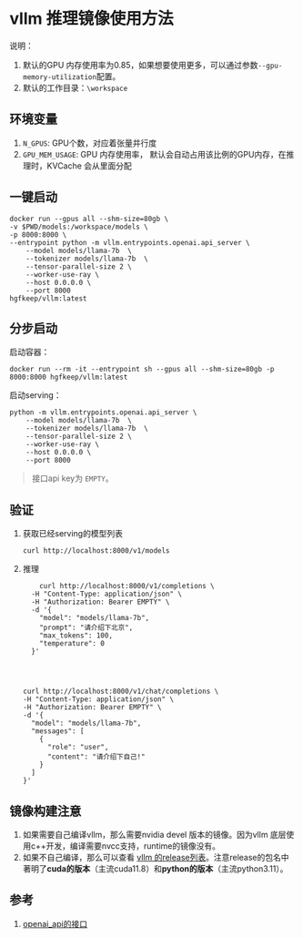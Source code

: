 
# vllm 推理镜像使用方法
说明：

1. 默认的GPU 内存使用率为0.85，如果想要使用更多，可以通过参数`--gpu-memory-utilization`配置。
2. 默认的工作目录：`\workspace`

## 环境变量
1. `N_GPUS`: GPU个数，对应着张量并行度
2. `GPU_MEM_USAGE`: GPU 内存使用率， 默认会自动占用该比例的GPU内存，在推理时，KVCache 会从里面分配

## 一键启动

```
docker run --gpus all --shm-size=80gb \
-v $PWD/models:/workspace/models \
-p 8000:8000 \
--entrypoint python -m vllm.entrypoints.openai.api_server \
    --model models/llama-7b  \
    --tokenizer models/llama-7b  \
    --tensor-parallel-size 2 \
    --worker-use-ray \
    --host 0.0.0.0 \
    --port 8000
hgfkeep/vllm:latest
```

## 分步启动
启动容器：
```
docker run --rm -it --entrypoint sh --gpus all --shm-size=80gb -p 8000:8000 hgfkeep/vllm:latest
```

启动serving：
```
python -m vllm.entrypoints.openai.api_server \
    --model models/llama-7b  \
    --tokenizer models/llama-7b  \
    --tensor-parallel-size 2 \
    --worker-use-ray \
    --host 0.0.0.0 \
    --port 8000
```

> 接口api key为 `EMPTY`。



## 验证

1. 获取已经serving的模型列表
    ```
    curl http://localhost:8000/v1/models
    ```
2. 推理
    ```
        curl http://localhost:8000/v1/completions \
      -H "Content-Type: application/json" \
      -H "Authorization: Bearer EMPTY" \
      -d '{
        "model": "models/llama-7b",
        "prompt": "请介绍下北京",
        "max_tokens": 100,
        "temperature": 0
      }'
    
    
    
    
    curl http://localhost:8000/v1/chat/completions \
    -H "Content-Type: application/json" \
    -H "Authorization: Bearer EMPTY" \
    -d '{
      "model": "models/llama-7b",
      "messages": [
        {
          "role": "user",
          "content": "请介绍下自己!"
        }
      ]
    }'
    ```
## 镜像构建注意

1. 如果需要自己编译vllm，那么需要nvidia devel 版本的镜像。因为vllm 底层使用c++开发，编译需要nvcc支持，runtime的镜像没有。
2. 如果不自己编译，那么可以查看 [vllm 的release列表](https://github.com/vllm-project/vllm/releases)。注意release的包名中著明了**cuda的版本**（主流cuda11.8）和**python的版本**（主流python3.11）。

## 参考
1. [openai_api的接口](https://platform.openai.com/docs/api-reference/completions/create)
